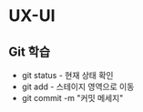# UX-UI 
## Git 학습 
 * git status - 현재 상태 확인 
 * git add - 스테이지 영역으로 이동
 * git commit -m "커밋 메세지" 
 